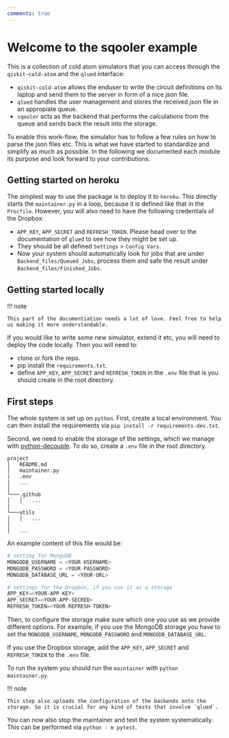 ```yaml
---
comments: true
---
```


# Welcome to the sqooler example

This is a collection of cold atom simulators that you can access through the `qiskit-cold-atom` and the `qlued` interface:

- `qiskit-cold-atom` allows the enduser to write the circuit definitions on its laptop and send them to the server in form of a nice *json* file.
- `qlued` handles the user management and stores the received *json* file in an appropiate queue.
- `sqooler` acts as the backend that performs the calculations from the queue and sends back the result into the storage.

To enable this work-flow, the simulator has to follow a few rules on how to parse the json files etc. This is what we have started to standardize and simplify as much as possible. In the following we documented each module its purpose and look forward to your contributions.

## Getting started on heroku

The simplest way to use the package is to deploy it to `heroku`. This directly starts the `maintainer.py` in a loop, because it is defined like that in the `Procfile`.  However, you will also need to have the following credentials of the Dropbox:

- `APP_KEY`, `APP_SECRET` and `REFRESH_TOKEN`. Please head over to the documentation of `qlued` to see how they might be set up.
- They should be all defined `Settings` > `Config Vars`. 
- Now your system  should automatically look for jobs that are under `Backend_files/Queued_Jobs`, process them and safe the result under `Backend_files/Finished_Jobs`.


## Getting started locally

!!! note
    
    This part of the documentiation needs a lot of love. Feel free to help us making it more understandable.

If you would like to write some new simulator, extend it etc, you will need to deploy the code locally. Then you will need to:

- clone or fork the repo.
- pip install the `requirements.txt`.
- define `APP_KEY`, `APP_SECRET` and `REFRESH_TOKEN` in the `.env` file that is you should create in the root directory.

## First steps

The whole system is set up on `python`. First, create a local environment. You can then install the requirements via `pip install -r requirements-dev.txt`.

Second, we need to enable the storage of the settings, which we manage with [python-decouple](https://pypi.org/project/python-decouple/). To do so, create a `.env` file in the root directory. 
```
project
│   README.md
│   maintainer.py
|   .env
|   ...    
│
└───.github
│   │   ...
|
└───utils
│   │   ...
|
│   ...
```

An example content of this file would be:

``` python
# setting for MongoDB
MONGODB_USERNAME = <YOUR-USERNAME>
MONGODB_PASSWORD = <YOUR-PASSWORD>
MONGODB_DATABASE_URL = <YOUR-URL>

# settings for the Dropbox, if you use it as a storage
APP_KEY=<YOUR-APP-KEY>
APP_SECRET=<YOUR-APP-SECRED>
REFRESH_TOKEN=<YOUR-REFRESH-TOKEN>
```

Then, to configure the storage make sure which one you use as we provide different options. For example, if you use the MongoDB storage you have to set the `MONGODB_USERNAME`, `MONGODB_PASSWORD` and `MONGODB_DATABASE_URL`.

If you use the Dropbox storage, add the `APP_KEY`, `APP_SECRET` and `REFRESH_TOKEN` to the `.env` file.

To run the system you should run the `maintainer` with `python maintainer.py`.

!!! note
    
    This step also uploads the configuration of the backends onto the storage. So it is crucial for any kind of tests that involve `qlued`.

You can now also stop the maintainer and test the system systematically. This can be performed via `python - m pytest`.


